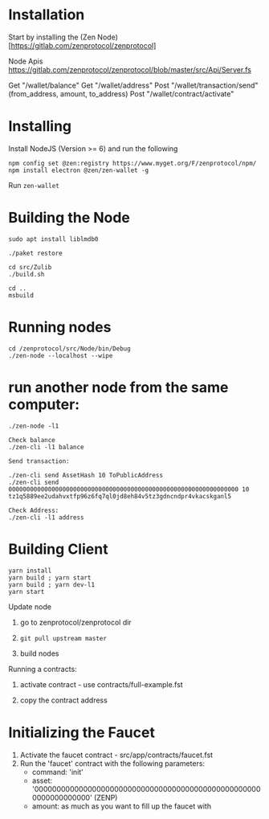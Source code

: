 # Installation

Start by installing the (Zen Node)[https://gitlab.com/zenprotocol/zenprotocol]

Node Apis
https://gitlab.com/zenprotocol/zenprotocol/blob/master/src/Api/Server.fs

Get "/wallet/balance"
Get "/wallet/address"
Post "/wallet/transaction/send" (from_address, amount, to_address)
Post "/wallet/contract/activate"

# Installing

Install NodeJS (Version >= 6) and run the following
```
npm config set @zen:registry https://www.myget.org/F/zenprotocol/npm/
npm install electron @zen/zen-wallet -g
```

Run `zen-wallet`

# Building the Node
```
sudo apt install liblmdb0

./paket restore

cd src/Zulib
./build.sh

cd ..
msbuild
```

# Running nodes
```
cd /zenprotocol/src/Node/bin/Debug
./zen-node --localhost --wipe
```

# run another node from the same computer:
```
./zen-node -l1

Check balance
./zen-cli -l1 balance  

Send transaction:

./zen-cli send AssetHash 10 ToPublicAddress
./zen-cli send 0000000000000000000000000000000000000000000000000000000000000000 10 tz1q5889ee2udahvxtfp96z6fq7ql0jd8eh84v5tz3gdncndpr4vkacskganl5

Check Address:
./zen-cli -l1 address
```


# Building Client

```
yarn install
yarn build ; yarn start
yarn build ; yarn dev-l1
yarn start
```



Update node

1) go to zenprotocol/zenprotocol dir

2) `git pull upstream master`

3) build nodes



Running a contracts:

1) activate contract - use contracts/full-example.fst

2) copy the contract address



# Initializing the Faucet

1. Activate the faucet contract - src/app/contracts/faucet.fst
2. Run the 'faucet' contract with the following parameters:
   - command: 'init'
   - asset: '0000000000000000000000000000000000000000000000000000000000000000' (ZENP)
   - amount: as much as you want to fill up the faucet with
